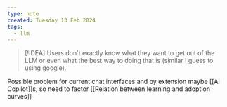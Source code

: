 ```yaml
---
type: note
created: Tuesday 13 Feb 2024
tags:
  - llm
---
```

> [!IDEA]
> Users don't exactly know what they want to get out of the LLM or even what the best way to doing that is (similar I guess to using google).

Possible problem for current chat interfaces and by extension maybe [[AI Copilot]]s, so need to factor [[Relation between learning and adoption curves]]